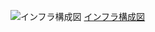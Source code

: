 ![インフラ構成図](https://user-images.githubusercontent.com/71884766/121543012-8f41b600-ca43-11eb-8e9d-a4f7e8b82d40.png)
[インフラ構成図](https://github.com/ryosuke1256/image/blob/main/%E3%82%A4%E3%83%B3%E3%83%95%E3%83%A9%E6%A7%8B%E6%88%90%E5%9B%B3.png)
